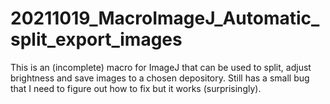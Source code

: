 # 20211019_MacroImageJ_Automatic_split_export_images
This is an (incomplete) macro for ImageJ that can be used to split, adjust brightness and save images to a chosen depository. Still has a small bug that I need to figure out how to fix but it works (surprisingly). 
